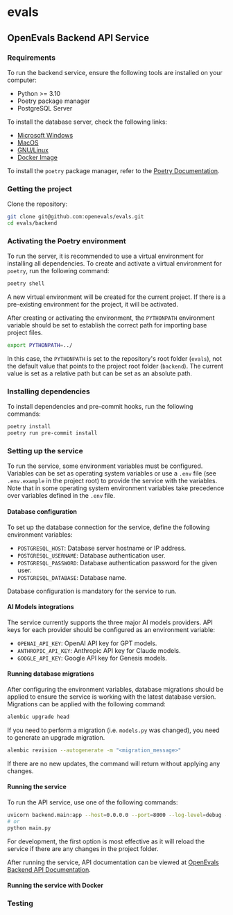 # evals

## OpenEvals Backend API Service

### Requirements

To run the backend service, ensure the following tools are installed on your computer:

- Python >= 3.10
- Poetry package manager
- PostgreSQL Server

To install the database server, check the following links:

- [Microsoft Windows](https://www.postgresql.org/download/windows/)
- [MacOS](https://wiki.postgresql.org/wiki/Homebrew)
- [GNU/Linux](https://www.postgresql.org/download/linux/)
- [Docker Image](https://hub.docker.com/_/postgres)

To install the `poetry` package manager, refer to the [Poetry Documentation](https://python-poetry.org/docs/).

### Getting the project

Clone the repository:

```bash
git clone git@github.com:openevals/evals.git
cd evals/backend
```

### Activating the Poetry environment

To run the server, it is recommended to use a virtual environment for installing all dependencies. To create and activate a virtual environment for `poetry`, run the following command:

```bash
poetry shell
```

A new virtual environment will be created for the current project. If there is a pre-existing environment for the project, it will be activated.

After creating or activating the environment, the `PYTHONPATH` environment variable should be set to establish the correct path for importing base project files.

```bash
export PYTHONPATH=../
```

In this case, the `PYTHONPATH` is set to the repository's root folder (`evals`), not the default value that points to the project root folder (`backend`). The current value is set as a relative path but can be set as an absolute path.

### Installing dependencies

To install dependencies and pre-commit hooks, run the following commands:

```bash
poetry install
poetry run pre-commit install
```

### Setting up the service

To run the service, some environment variables must be configured. Variables can be set as operating system variables or use a `.env` file (see `.env.example` in the project root) to provide the service with the variables. Note that in some operating system environment variables take precedence over variables defined in the `.env` file.

#### Database configuration

To set up the database connection for the service, define the following environment variables:

- `POSTGRESQL_HOST`: Database server hostname or IP address.
- `POSTGRESQL_USERNAME`: Database authentication user.
- `POSTGRESQL_PASSWORD`: Database authentication password for the given user.
- `POSTGRESQL_DATABASE`: Database name.

Database configuration is mandatory for the service to run.

#### AI Models integrations

The service currently supports the three major AI models providers. API keys for each provider should be configured as an environment variable:

- `OPENAI_API_KEY`: OpenAI API key for GPT models.
- `ANTHROPIC_API_KEY`: Anthropic API key for Claude models.
- `GOOGLE_API_KEY`: Google API key for Genesis models.

#### Running database migrations

After configuring the environment variables, database migrations should be applied to ensure the service is working with the latest database version. Migrations can be applied with the following command:

```bash
alembic upgrade head
```

If you need to perform a migration (i.e. `models.py` was changed), you need to generate an upgrade migration.

```bash
alembic revision --autogenerate -m "<migration_message>"
```

If there are no new updates, the command will return without applying any changes.

#### Running the service

To run the API service, use one of the following commands:

```bash
uvicorn backend.main:app --host=0.0.0.0 --port=8000 --log-level=debug --reload
# or
python main.py
```

For development, the first option is most effective as it will reload the service if there are any changes in the project folder.

After running the service, API documentation can be viewed at [OpenEvals Backend API Documentation](http://localhost:8000/docs).

#### Running the service with Docker

### Testing
